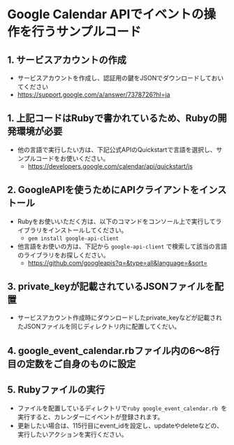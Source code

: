 # Google Calendar APIでイベントの操作を行うサンプルコード
## 1. サービスアカウントの作成
- サービスアカウントを作成し、認証用の鍵をJSONでダウンロードしておいてください
- https://support.google.com/a/answer/7378726?hl=ja

## 1. 上記コードはRubyで書かれているため、Rubyの開発環境が必要
- 他の言語で実行したい方は、下記公式APIのQuickstartで言語を選択し、サンプルコードをお使いください。
  - https://developers.google.com/calendar/api/quickstart/js

## 2. GoogleAPIを使うためにAPIクライアントをインストール
- Rubyをお使いいただく方は、以下のコマンドをコンソール上で実行してライブラリをインストールしてください。
  - `gem install google-api-client`
- 他言語をお使いの方は、下記から `google-api-client` で検索して該当の言語のライブラリをお探しください。
  - https://github.com/googleapis?q=&type=all&language=&sort=
  
## 3. private_keyが記載されているJSONファイルを配置
- サービスアカウント作成時にダウンロードしたprivate_keyなどが記載されたJSONファイルを同じディレクトリ内に配置してくだい。

## 4. google_event_calendar.rbファイル内の6〜8行目の定数をご自身のものに設定

## 5. Rubyファイルの実行
- ファイルを配置しているディレクトリで`ruby google_event_calendar.rb `を実行すると、カレンダーにイベントが登録されます。
- 更新したい場合は、115行目にevent_idを設定し、updateやdeleteなどの、実行したいアクションを実行ください。
